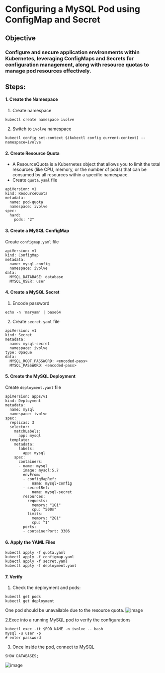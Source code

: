 #  Configuring a MySQL Pod using ConfigMap and Secret 

## **Objective**

### Configure and secure application environments within Kubernetes, leveraging ConfigMaps and Secrets for configuration management, along with resource quotas to manage pod resources effectively.

## **Steps:**

#### 1. Create the Namespace
1. Create namespace
```
kubectl create namespace ivolve
```
2. Switch to `ivolve` namespace 
```
kubectl config set-context $(kubectl config current-context) --namespace=ivolve
```

#### 2. Create Resource Quota
- A ResourceQuota is a Kubernetes object that allows you to limit the total resources (like CPU, memory, or the number of pods) that can be consumed by all resources within a specific namespace.
- Create `quota.yaml` file
```
apiVersion: v1
kind: ResourceQuota
metadata:
  name: pod-quota
  namespace: ivolve
spec:
  hard:
    pods: "2"
```
#### 3. Create a MySQL ConfigMap 
Create `configmap.yaml` file
```
apiVersion: v1
kind: ConfigMap
metadata:
  name: mysql-config
  namespace: ivolve
data:
  MYSQL_DATABASE: database
  MYSQL_USER: user
```
#### 4. Create a MySQL Secret
1. Encode password 
```
echo -n 'maryam' | base64
```
2. Create `secret.yaml` file
```
apiVersion: v1
kind: Secret
metadata:
  name: mysql-secret
  namespace: ivolve
type: Opaque
data:
  MYSQL_ROOT_PASSWORD: <encoded-pass> 
  MYSQL_PASSWORD: <encoded-pass>   
```

#### 5. Create the MySQL Deployment
Create `deployment.yaml` file
```
apiVersion: apps/v1
kind: Deployment
metadata:
  name: mysql
  namespace: ivolve
spec:
  replicas: 3
  selector:
    matchLabels:
      app: mysql
  template:
    metadata:
      labels:
        app: mysql
    spec:
      containers:
      - name: mysql
        image: mysql:5.7
        envFrom:
        - configMapRef:
            name: mysql-config
        - secretRef:
            name: mysql-secret
        resources:
          requests:
            memory: "1Gi"
            cpu: "500m"
          limits:
            memory: "2Gi"
            cpu: "1"
        ports:
        - containerPort: 3306  
```
#### 6. Apply the YAML Files
```
kubectl apply -f quota.yaml
kubectl apply -f configmap.yaml
kubectl apply -f secret.yaml
kubectl apply -f deployment.yaml

```
#### 7. Verify 
1. Check the deployment and pods:
```
kubectl get pods 
kubectl get deployment
```
One pod should be unavailable due to the resource quota.
![image](https://github.com/user-attachments/assets/f9979c3e-7fa7-4ce1-b322-90474d1e6d8c)

2.Exec into a running MySQL pod to verify the configurations 
```
kubectl exec -it $POD_NAME -n ivolve -- bash
mysql -u user -p
# enter password
```
3. Once inside the pod, connect to MySQL
```
SHOW DATABASES;
```
![image](https://github.com/user-attachments/assets/7d7d3b17-3c6b-47e6-9361-5527673eafad)





